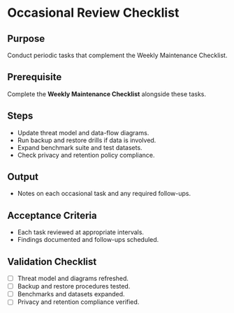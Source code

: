 <!-- Licensed under CC-BY 4.0. -->

# Occasional Review Checklist

## Purpose
Conduct periodic tasks that complement the Weekly Maintenance Checklist.

## Prerequisite
Complete the **Weekly Maintenance Checklist** alongside these tasks.

## Steps
- Update threat model and data-flow diagrams.
- Run backup and restore drills if data is involved.
- Expand benchmark suite and test datasets.
- Check privacy and retention policy compliance.

## Output
- Notes on each occasional task and any required follow-ups.

## Acceptance Criteria
- Each task reviewed at appropriate intervals.
- Findings documented and follow-ups scheduled.

## Validation Checklist
- [ ] Threat model and diagrams refreshed.
- [ ] Backup and restore procedures tested.
- [ ] Benchmarks and datasets expanded.
- [ ] Privacy and retention compliance verified.
